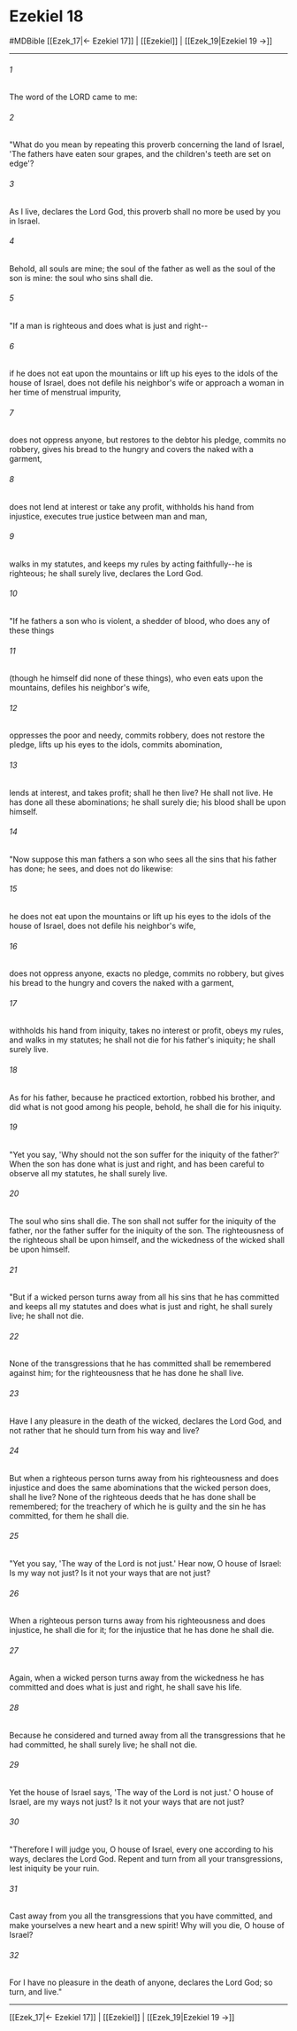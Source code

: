# Ezekiel 18
#MDBible
[[Ezek_17|← Ezekiel 17]] | [[Ezekiel]] | [[Ezek_19|Ezekiel 19 →]]

***

###### 1 

The word of the LORD came to me: 

###### 2 

"What do you mean by repeating this proverb concerning the land of Israel, 'The fathers have eaten sour grapes, and the children's teeth are set on edge'? 

###### 3 

As I live, declares the Lord God, this proverb shall no more be used by you in Israel. 

###### 4 

Behold, all souls are mine; the soul of the father as well as the soul of the son is mine: the soul who sins shall die. 

###### 5 

"If a man is righteous and does what is just and right-- 

###### 6 

if he does not eat upon the mountains or lift up his eyes to the idols of the house of Israel, does not defile his neighbor's wife or approach a woman in her time of menstrual impurity, 

###### 7 

does not oppress anyone, but restores to the debtor his pledge, commits no robbery, gives his bread to the hungry and covers the naked with a garment, 

###### 8 

does not lend at interest or take any profit, withholds his hand from injustice, executes true justice between man and man, 

###### 9 

walks in my statutes, and keeps my rules by acting faithfully--he is righteous; he shall surely live, declares the Lord God. 

###### 10 

"If he fathers a son who is violent, a shedder of blood, who does any of these things 

###### 11 

(though he himself did none of these things), who even eats upon the mountains, defiles his neighbor's wife, 

###### 12 

oppresses the poor and needy, commits robbery, does not restore the pledge, lifts up his eyes to the idols, commits abomination, 

###### 13 

lends at interest, and takes profit; shall he then live? He shall not live. He has done all these abominations; he shall surely die; his blood shall be upon himself. 

###### 14 

"Now suppose this man fathers a son who sees all the sins that his father has done; he sees, and does not do likewise: 

###### 15 

he does not eat upon the mountains or lift up his eyes to the idols of the house of Israel, does not defile his neighbor's wife, 

###### 16 

does not oppress anyone, exacts no pledge, commits no robbery, but gives his bread to the hungry and covers the naked with a garment, 

###### 17 

withholds his hand from iniquity, takes no interest or profit, obeys my rules, and walks in my statutes; he shall not die for his father's iniquity; he shall surely live. 

###### 18 

As for his father, because he practiced extortion, robbed his brother, and did what is not good among his people, behold, he shall die for his iniquity. 

###### 19 

"Yet you say, 'Why should not the son suffer for the iniquity of the father?' When the son has done what is just and right, and has been careful to observe all my statutes, he shall surely live. 

###### 20 

The soul who sins shall die. The son shall not suffer for the iniquity of the father, nor the father suffer for the iniquity of the son. The righteousness of the righteous shall be upon himself, and the wickedness of the wicked shall be upon himself. 

###### 21 

"But if a wicked person turns away from all his sins that he has committed and keeps all my statutes and does what is just and right, he shall surely live; he shall not die. 

###### 22 

None of the transgressions that he has committed shall be remembered against him; for the righteousness that he has done he shall live. 

###### 23 

Have I any pleasure in the death of the wicked, declares the Lord God, and not rather that he should turn from his way and live? 

###### 24 

But when a righteous person turns away from his righteousness and does injustice and does the same abominations that the wicked person does, shall he live? None of the righteous deeds that he has done shall be remembered; for the treachery of which he is guilty and the sin he has committed, for them he shall die. 

###### 25 

"Yet you say, 'The way of the Lord is not just.' Hear now, O house of Israel: Is my way not just? Is it not your ways that are not just? 

###### 26 

When a righteous person turns away from his righteousness and does injustice, he shall die for it; for the injustice that he has done he shall die. 

###### 27 

Again, when a wicked person turns away from the wickedness he has committed and does what is just and right, he shall save his life. 

###### 28 

Because he considered and turned away from all the transgressions that he had committed, he shall surely live; he shall not die. 

###### 29 

Yet the house of Israel says, 'The way of the Lord is not just.' O house of Israel, are my ways not just? Is it not your ways that are not just? 

###### 30 

"Therefore I will judge you, O house of Israel, every one according to his ways, declares the Lord God. Repent and turn from all your transgressions, lest iniquity be your ruin. 

###### 31 

Cast away from you all the transgressions that you have committed, and make yourselves a new heart and a new spirit! Why will you die, O house of Israel? 

###### 32 

For I have no pleasure in the death of anyone, declares the Lord God; so turn, and live." 

***

[[Ezek_17|← Ezekiel 17]] | [[Ezekiel]] | [[Ezek_19|Ezekiel 19 →]]
